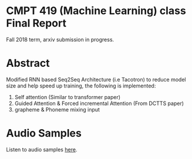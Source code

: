 
# CMPT 419 (Machine Learning) class Final Report
Fall 2018 term, arxiv submission in progress.

# Abstract
Modified RNN based Seq2Seq Architecture (i.e Tacotron) to reduce model size and help speed up training, the following is implemented:

1. Self attention (Similar to transformer paper)
2. Guided Attention & Forced incremental Attention (From DCTTS paper)
3. grapheme & Phoneme mixing input

# Audio Samples
Listen to audio samples [here](https://soundcloud.com/gary-wang-23/sets/tts-samples-for-cmpt-419).
